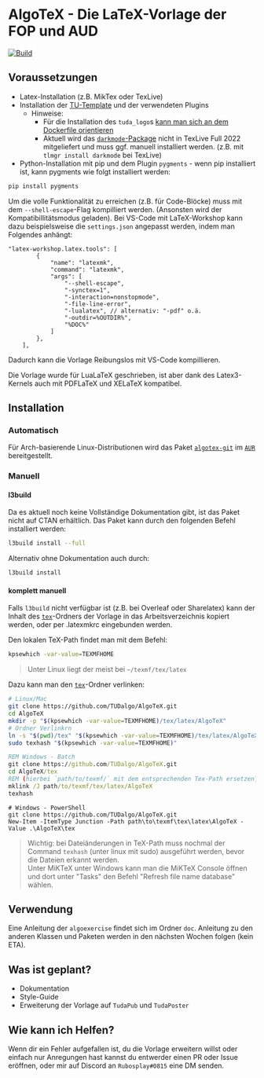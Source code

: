 # AlgoTeX - Die LaTeX-Vorlage der FOP und AUD
[![Build](https://github.com/tudalgo/AlgoTeX/actions/workflows/build.yml/badge.svg)](https://github.com/tudalgo/AlgoTeX/actions/workflows/build.yml)
## Voraussetzungen
- Latex-Installation (z.B. MikTex oder TexLive)
- Installation der [TU-Template](https://github.com/tudace/tuda_latex_templates) und der verwendeten Plugins
    - Hinweise:
        - Für die Installation des `tuda_logo`s [kann man sich an dem Dockerfile orientieren](https://github.com/tudalgo/AlgoTeX/blob/master/Dockerfile#L3-L11)
        - Aktuell wird das [`darkmode`-Package](https://ctan.org/pkg/darkmode) nicht in TexLive Full 2022 mitgeliefert und muss ggf. manuell installiert werden. (z.B. mit `tlmgr install darkmode` bei TexLive)
- Python-Installation mit pip und dem Plugin `pygments`  - wenn pip installiert ist, kann pygments wie folgt installiert werden:
```sh
pip install pygments
```

Um die volle Funktionalität zu erreichen (z.B. für Code-Blöcke) muss mit dem `--shell-escape`-Flag kompilliert werden. (Ansonsten wird der Kompatibillitätsmodus geladen). Bei VS-Code mit LaTeX-Workshop kann dazu beispielsweise die `settings.json` angepasst werden, indem man Folgendes anhängt:
```jsonc
"latex-workshop.latex.tools": [
        {
            "name": "latexmk",
            "command": "latexmk",
            "args": [
                "--shell-escape",
                "-synctex=1",
                "-interaction=nonstopmode",
                "-file-line-error",
                "-lualatex", // alternativ: "-pdf" o.ä.
                "-outdir=%OUTDIR%",
                "%DOC%"
            ]
        },
    ],
```
Dadurch kann die Vorlage Reibungslos mit VS-Code kompillieren.


Die Vorlage wurde für LuaLaTeX geschrieben, ist aber dank des Latex3-Kernels auch mit PDFLaTeX und XELaTeX kompatibel.
## Installation

### Automatisch
Für Arch-basierende Linux-Distributionen wird das Paket [`algotex-git`](https://aur.archlinux.org/packages/algotex-git) im [`AUR`](https://aur.archlinux.org/) bereitgestellt.

### Manuell
#### l3build
Da es aktuell noch keine Vollständige Dokumentation gibt, ist das Paket nicht auf CTAN erhältlich. Das Paket kann durch den folgenden Befehl installiert werden:
```sh
l3build install --full
```
Alternativ ohne Dokumentation auch durch:
```sh
l3build install
```

#### komplett manuell
Falls `l3build` nicht verfügbar ist (z.B. bei Overleaf oder Sharelatex) kann der Inhalt des [`tex`](tex/)-Ordners der Vorlage in das Arbeitsverzeichnis kopiert werden, oder per .latexmkrc eingebunden werden.

Den lokalen TeX-Path findet man mit dem Befehl:
```sh
kpsewhich -var-value=TEXMFHOME
```
> Unter Linux liegt der meist bei `~/texmf/tex/latex`

Dazu kann man den [`tex`](tex/)-Ordner verlinken:

```sh
# Linux/Mac
git clone https://github.com/TUDalgo/AlgoTeX.git
cd AlgoTeX
mkdir -p "$(kpsewhich -var-value=TEXMFHOME)/tex/latex/AlgoTeX"
# Ordner Verlinkrn
ln -s "$(pwd)/tex" "$(kpsewhich -var-value=TEXMFHOME)/tex/latex/AlgoTeX"
sudo texhash "$(kpsewhich -var-value=TEXMFHOME)"
```
```bat
REM Windows - Batch
git clone https://github.com/TUDalgo/AlgoTeX.git
cd AlgoTeX/tex
REM (hierbei `path/to/texmf/` mit dem entsprechenden Tex-Path ersetzen)
mklink /J path/to/texmf/tex/latex/AlgoTeX 
texhash
```
```pwsh
# Windows - PowerShell
git clone https://github.com/TUDalgo/AlgoTeX.git
New-Item -ItemType Junction -Path path\to\texmf\tex\latex\AlgoTeX -Value .\AlgoTeX\tex
```

> Wichtig: bei Dateiänderungen in TeX-Path muss nochmal der Command `texhash` (unter linux mit sudo) ausgeführt werden, bevor die Dateien erkannt werden.  
Unter MiKTeX unter Windows kann man die MiKTeX Console öffnen und dort unter "Tasks" den Befehl "Refresh file name database" wählen.

## Verwendung
Eine Anleitung der `algoexercise` findet sich im Ordner `doc`. Anleitung zu den anderen Klassen und Paketen werden in den nächsten Wochen folgen (kein ETA).

## Was ist geplant?
- Dokumentation
- Style-Guide
- Erweiterung der Vorlage auf `TudaPub` und `TudaPoster`
## Wie kann ich Helfen?
Wenn dir ein Fehler aufgefallen ist, du die Vorlage erweitern willst oder einfach nur Anregungen hast kannst du entwerder einen PR oder Issue eröffnen, oder mir auf Discord an `Rubosplay#0815` eine DM senden.
